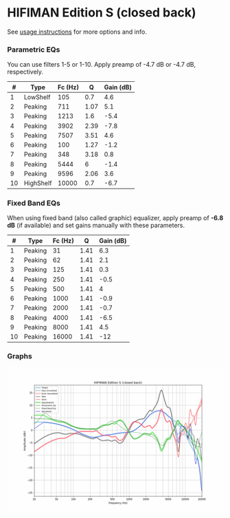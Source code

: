 # HIFIMAN Edition S (closed back)
See [usage instructions](https://github.com/jaakkopasanen/AutoEq#usage) for more options and info.

### Parametric EQs
You can use filters 1-5 or 1-10. Apply preamp of -4.7 dB or -4.7 dB, respectively.

|   # | Type      |   Fc (Hz) |    Q |   Gain (dB) |
|-----|-----------|-----------|------|-------------|
|   1 | LowShelf  |       105 | 0.7  |         4.6 |
|   2 | Peaking   |       711 | 1.07 |         5.1 |
|   3 | Peaking   |      1213 | 1.6  |        -5.4 |
|   4 | Peaking   |      3902 | 2.39 |        -7.8 |
|   5 | Peaking   |      7507 | 3.51 |         4.6 |
|   6 | Peaking   |       100 | 1.27 |        -1.2 |
|   7 | Peaking   |       348 | 3.18 |         0.8 |
|   8 | Peaking   |      5444 | 6    |        -1.4 |
|   9 | Peaking   |      9596 | 2.06 |         3.6 |
|  10 | HighShelf |     10000 | 0.7  |        -6.7 |

### Fixed Band EQs
When using fixed band (also called graphic) equalizer, apply preamp of **-6.8 dB** (if available) and set gains manually with these parameters.

|   # | Type    |   Fc (Hz) |    Q |   Gain (dB) |
|-----|---------|-----------|------|-------------|
|   1 | Peaking |        31 | 1.41 |         6.3 |
|   2 | Peaking |        62 | 1.41 |         2.1 |
|   3 | Peaking |       125 | 1.41 |         0.3 |
|   4 | Peaking |       250 | 1.41 |        -0.5 |
|   5 | Peaking |       500 | 1.41 |         4   |
|   6 | Peaking |      1000 | 1.41 |        -0.9 |
|   7 | Peaking |      2000 | 1.41 |        -0.7 |
|   8 | Peaking |      4000 | 1.41 |        -6.5 |
|   9 | Peaking |      8000 | 1.41 |         4.5 |
|  10 | Peaking |     16000 | 1.41 |       -12   |

### Graphs
![](./HIFIMAN%20Edition%20S%20(closed%20back).png)
